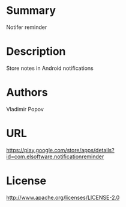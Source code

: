 # Summary

Notifer reminder

# Description

Store notes in Android notifications

# Authors

Vladimir Popov

# URL

https://play.google.com/store/apps/details?id=com.elsoftware.notificationreminder

# License

http://www.apache.org/licenses/LICENSE-2.0
